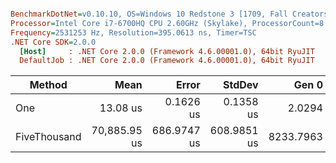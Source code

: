 ``` ini

BenchmarkDotNet=v0.10.10, OS=Windows 10 Redstone 3 [1709, Fall Creators Update] (10.0.16299.64)
Processor=Intel Core i7-6700HQ CPU 2.60GHz (Skylake), ProcessorCount=8
Frequency=2531253 Hz, Resolution=395.0613 ns, Timer=TSC
.NET Core SDK=2.0.0
  [Host]     : .NET Core 2.0.0 (Framework 4.6.00001.0), 64bit RyuJIT
  DefaultJob : .NET Core 2.0.0 (Framework 4.6.00001.0), 64bit RyuJIT


```
|       Method |         Mean |       Error |      StdDev |     Gen 0 |    Gen 1 |    Gen 2 |   Allocated |
|------------- |-------------:|------------:|------------:|----------:|---------:|---------:|------------:|
|          One |     13.08 us |   0.1626 us |   0.1358 us |    2.0294 |        - |        - |     6.58 KB |
| FiveThousand | 70,885.95 us | 686.9747 us | 608.9851 us | 8233.7963 | 351.8519 | 113.4259 | 32135.66 KB |
